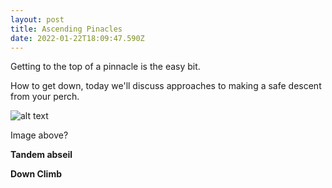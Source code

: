 ```yaml
---
layout: post
title: Ascending Pinacles
date: 2022-01-22T18:09:47.590Z
---
```


Getting to the top of a pinnacle is the easy bit.

How to get down, today we'll discuss approaches to making a safe descent from your perch.

![alt text](/images/uploads/sylvain-mauroux-uiqebdwseme-unsplash.jpg "Up and down")

Image above?

**Tandem abseil**

**Down Climb**
